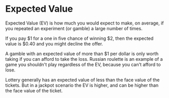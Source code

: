 ﻿# Expected Value

Expected Value (EV) is how much you would expect to make, on average, if you repeated an experiment (or gamble) a large number of times.

If you pay $1 for a one in five chance of winning $2, then the expected value is $0.40 and you might decline the offer.

A gamble with an expected value of more than $1 per dollar is only worth taking if you can afford to take the loss. Russian roulette is an example of a game you shouldn't play regardless of the EV, because you can't afford to lose.

Lottery generally has an expected value of less than the face value of the tickets. But in a jackpot scenario the EV is higher, and can be higher than the face value of the ticket.
